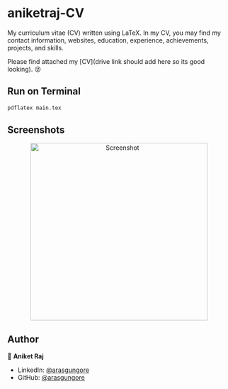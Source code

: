 # aniketraj-CV
  My curriculum vitae (CV) written using LaTeX. In my CV, you may find my contact information, websites, education, experience, achievements, projects, and skills.

Please find attached my [CV](drive link should add here so its good looking). 😜



## Run on Terminal

```sh
pdflatex main.tex
```



## Screenshots

<p align="center">
    <img alt="Screenshot" src=" https image source should add here " width="400">
</p>



## Author

👤 **Aniket Raj**

* LinkedIn: [@arasgungore](https://www.linkedin.com/in/aniketraz)
* GitHub: [@arasgungore](https://github.com/aniketraz)
